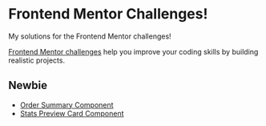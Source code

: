 # Frontend Mentor Challenges!

My solutions for the Frontend Mentor challenges!

[Frontend Mentor challenges](https://www.frontendmentor.io/challenges/) help you improve your coding skills by building realistic projects.

## Newbie

- [Order Summary Component](https://aliradmanesh.github.io/frontendmentor-challenges/newbie/order-summary-component/)
- [Stats Preview Card Component](https://aliradmanesh.github.io/frontendmentor-challenges/newbie/stats-preview-card-component/)
